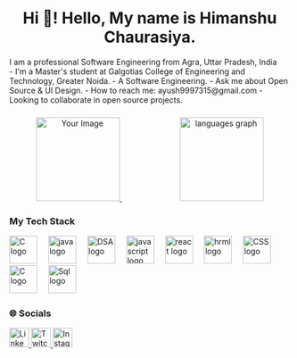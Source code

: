 <h1 align="center">Hi 👋! Hello, My name is Himanshu Chaurasiya.</h1>
I am a professional Software Engineering from Agra, Uttar Pradesh, India
<br>
- I'm a Master's student at Galgotias College of Engineering and Technology, Greater Noida.
- A Software Engineering.
- Ask me about Open Source & UI Design.
- How to reach me: ayush9997315@gmail.com
- Looking to collaborate in open source projects.

###

<div align="center">

<a href="https://leetcode.com/Himanshu9997/" target="_blank" rel="noopener noreferrer">
  <img src="https://th.bing.com/th?id=OIP.tQl87Uu6ExLiN0G77N2howHaHa&w=250&h=250&c=8&rs=1&qlt=90&o=6&pid=3.1&rm=2" height="150" padding="10px" alt="Your Image">
</a>
 
<img width="100" />
  
  <img src="https://github-readme-stats.vercel.app/api/top-langs?username=maurodesouza&locale=en&hide_title=false&layout=compact&card_width=320&langs_count=5&theme=dracula&hide_border=false" height="150" alt="languages graph"  />

</div>

###  My Tech Stack

<div align="left">

  <img src="https://static.skillshare.com/uploads/video/thumbnails/b9455fc40a4053509ef0a77b8ddb6a51/original" height="50" alt="C logo"  />
  <img width="12" />
  <img src="https://www.iteindia.in/wp-content/uploads/2018/08/Java.jpg" height="50" alt="java logo"  />
  <img width="12" />
  <img src="https://i.ytimg.com/vi/lq60Vfa_U4U/maxresdefault.jpg" height="50" alt="DSA logo"  />
  <img width="12" />
  <img src="https://cdn.jsdelivr.net/gh/devicons/devicon/icons/javascript/javascript-original.svg" height="50" alt="javascript logo"  />
  <img width="12" />
  <img src="https://cdn.jsdelivr.net/gh/devicons/devicon/icons/react/react-original.svg" height="50" alt="react logo"  />
  <img width="12" />
  <img src="https://th.bing.com/th/id/OIP.CYAMXqfgsWg3Ix91RJbbYAHaHa?w=218&h=218&c=7&r=0&o=5&pid=1.7" height="50" alt="hrml logo"  />
  <img width="12" />
  <img src="https://cdn.mos.cms.futurecdn.net/0a795e0c6e29d02b02aa2903109f07b6-1200-80.jpg" height="50" alt="CSS logo" />
  <img width="12" />
  <img src="https://static.skillshare.com/uploads/video/thumbnails/b9455fc40a4053509ef0a77b8ddb6a51/original" height="50" alt="C logo"  />
  <img width="12" />
  <img src="https://www.freeiconspng.com/uploads/sql-database-icon-png-17.png" height="50" alt="Sql logo"  />
</div>

### 🌐 Socials

<div align="left">
  <a href="https://www.linkedin.com/in/himanshu-chaurasiya-6a46a125a/" target="_blank" rel="noopener noreferrer">
  <img src="https://img.shields.io/static/v1?message=LinkedIn&logo=linkedin&label=&color=0077B5&logoColor=white&labelColor=&style=for-the-badge" height="35" alt="LinkedIn">
</a>

<a href="https://twitter.com/Himanshuch58449" target="_blank" rel="noopener noreferrer">
  <img src="https://img.shields.io/static/v1?message=Twitch&logo=twitch&label=&color=9146FF&logoColor=white&labelColor=&style=for-the-badge" height="35" alt="Twitch">
</a>

  <a href="https://www.instagram.com/2663himanshu/?hl=en" >
  <img src="https://img.shields.io/static/v1?message=Instagram&logo=instagram&label=&color=E4405F&logoColor=white&labelColor=&style=for-the-badge" height="35" alt="Instagram">
</a>




###

<br clear="both">

###
